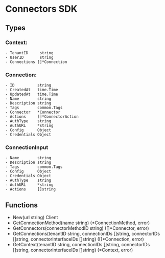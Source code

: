 # Connectors SDK

## Types
  ### Context:
    - TenantID     string
    - UserID       string
    - Connections []*Connection
  ### Connection:
    - ID          string             
    - CreatedAt   time.Time          
    - UpdatedAt   time.Time          
    - Name        string           
    - Description string             
    - Tags        common.Tags           
    - Connector   *Connector         
    - Actions     []*ConnectorAction 
    - AuthType    string             
    - AuthURL     *string            
    - Config      Object             
    - Credentials Object    
  ### ConnectionInput
    - Name        string
    - Description string  
    - Tags        common.Tags 
    - Config      Object   
    - Credentials Object   
    - AuthType    string   
    - AuthURL     *string  
    - Actions     []string    
    

## Functions
- New(url string) Client
- GetConnectionMethod(name string) (*ConnectionMethod, error) 
- GetConnectors(connectorMethodID string) ([]*Connector, error)
- GetConnections(tenantID string, connectionIDs []string, connectorIDs []string, connectorInterfaceIDs []string) ([]*Connection, error)
- GetContext(tenantID string, connectionIDs []string, connectorIDs []string, connectorInterfaceIDs []string) (*Context, error)



